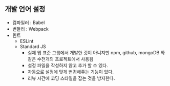 ## 개발 언어 설정
- 컴파일러 : Babel
- 번들러 : Webpack
- 린트
  - ESLint
  - Standard JS
    - 실제 웹 표준 그룹에서 개발한 것이 아니지만 npm, github, mongoDB 와 같은 수천개의 프로젝트에서 사용됨
    - 설정 파일을 작성하지 않고 추가 할 수 있다.
    - 자동으로 설정에 맞게 변경해주는 기능이 있다.
    - 리뷰 시간에 코딩 스타일을 잡는 것을 방지한다.